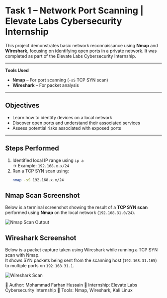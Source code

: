 #  Task 1 – Network Port Scanning | Elevate Labs Cybersecurity Internship

This project demonstrates basic network reconnaissance using **Nmap** and **Wireshark**, focusing on identifying open ports in a private network. It was completed as part of the Elevate Labs Cybersecurity Internship.

---

 **Tools Used**
- **Nmap** – For port scanning (`-sS` TCP SYN scan)
- **Wireshark** – For packet analysis

---

## Objectives
- Learn how to identify devices on a local network
- Discover open ports and understand their associated services
- Assess potential risks associated with exposed ports

---

##  Steps Performed
1. Identified local IP range using `ip a`  
   → Example: `192.168.x.x/24`
2. Ran a TCP SYN scan using:
   ```bash
   nmap -sS 192.168.x.x/24
   

## Nmap Scan Screenshot

Below is a terminal screenshot showing the result of a **TCP SYN scan** performed using **Nmap** on the local network (`192.168.31.0/24`).

![Nmap Scan Output](nmap_scan.png)

## Wireshark Screenshot

Below is a packet capture taken using Wireshark while running a TCP SYN scan with Nmap.  
It shows SYN packets being sent from the scanning host (`192.168.31.165`) to multiple ports on `192.168.31.1`.

![Wireshark Scan](wireshark_scan.png)

🔹 Author: Mohammad Farhan Hussain
🔹 Internship: Elevate Labs Cybersecurity Internship
🔹 Tools: Nmap, Wireshark, Kali Linux


